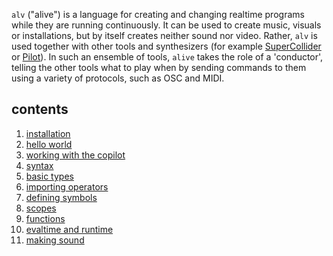 `alv` ("alive") is a language for creating and changing realtime programs while
they are running continuously. It can be used to create music, visuals or
installations, but by itself creates neither sound nor video. Rather, `alv` is
used together with other tools and synthesizers (for example
[SuperCollider][supercollider] or [Pilot][pilot]). In such an ensemble of
tools, `alive` takes the role of a 'conductor', telling the other tools what to
play when by sending commands to them using a variety of protocols, such as OSC
and MIDI.

## contents

1.  [installation](installation.html)
2.  [hello world](hello-world.html)
3.  [working with the copilot](working-with-the-copilot.html)
4.  [syntax](syntax.html)
5.  [basic types](basic-types.html)
6.  [importing operators](importing-operators.html)
7.  [defining symbols](symbols.html)
8.  [scopes](scopes.html)
9.  [functions](functions.html)
10. [evaltime and runtime](evaltime-and-runtime.html)
11. [making sound](making-sound.html)

[supercollider]: https://supercollider.github.io/
[pilot]:         https://github.com/hundredrabbits/Pilot
